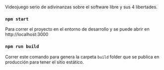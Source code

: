 ###
Videojuego serio de adivinanzas sobre el software libre y sus 4 libertades.

### `npm start`
Para correr el proyecto en el entorno de desarrollo y se puede abrir en http://localhost:3000

### `npm run build`

Correr este comando para genera la carpeta `build` folder que se publica en producción para tener el sitio estático.
